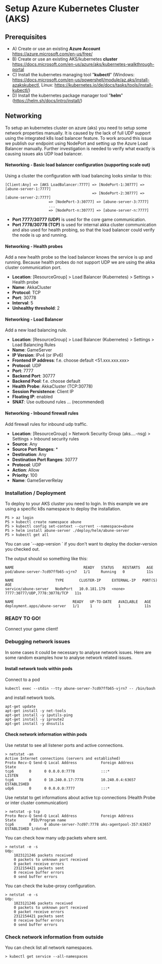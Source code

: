 # Setup Azure Kubernetes Cluster (AKS)

## Prerequisites

- A) Create or use an existing **Azure Account** 
https://azure.microsoft.com/en-us/free/
- B) Create or use an existing AKS/kubernetes **cluster** https://docs.microsoft.com/en-us/azure/aks/kubernetes-walkthrough-portal
- C) Install the kubernetes managing tool "**kubectl**" (Windows: https://docs.microsoft.com/en-us/powershell/module/az.aks/install-azakskubectl, Linux: https://kubernetes.io/de/docs/tasks/tools/install-kubectl/)
- D) Install the kubernetes package manager tool "**helm**" (https://helm.sh/docs/intro/install/)

## Networking
To setup an kubernetes cluster on azure (aks) you need to setup some network properties manually.
It is caused by the lack of full UDP support using the integrated k8s load balancer feature.
To work around this issue we publish our endpoint using NodePort and setting up the Azure Load Balancer manually.
Further investigation is needed to verify what exactly is causing issues aks UDP load balancer.

#### Networking - Basic load balancer configuration (supporting scale out)
Using a cluster the configuration with load balancing looks similar to this:

```
[Client:Any] => [AKS LoadBalancer:7777] => [NodePort-1:30777] => [abune-server-1:7777]
                                        => [NodePort-2:30777] => [abune-server-2:7777]
					=> [NodePort-3:30777] => [abune-server-3:7777]
					...
					=> [NodePort-n:30777] => [abune-server-n:7777]
```									

- **Port 7777/30777 (UDP)** is used for the core game communication.
- **Port 7778/30778 (TCP)** is used for internal akka cluster communication and also used for health probing, so that the load balancer could verify the node is up and running.

#### Networking - Health probes
Add a new health probe so the load balancer knows the service is up and running.
Because health probes do not support UDP we are using the akka cluster communication port.

- **Location**: [ResourceGroup] > Load Balancer (Kubernetes) > Settings > Health probe
- **Name**: AkkaCluster 
- **Protocol**: TCP
- **Port**: 30778
- **Interval**: 5
- **Unhealthy threshold**: 2

#### Networking - Load Balancer
Add a new load balancing rule. 

- **Location**: [ResourceGroup] > Load Balancer (Kubernetes) > Settings > Load Balancing Rules
- **Name**: GameServer 
- **IP Version**: IPv4 (or IPv6)
- **Frontend IP address**: f.e. choose default <51.xxx.xxx.xxx>
- **Protocol**: UDP
- **Port**: 7777
- **Backend Port**: 30777
- **Backend Pool**: f.e. choose default <aksOutboundBackendPool>
- **Health Probe**: AkkaCluster (TCP:30778)
- **Session Persistence**: Client IP
- **Floating IP**: enabled
- **SNAT**: Use outbound rules ... (recommended)

#### Networking - Inbound firewall rules
Add firewall rules for inbound udp traffic.

- **Location**: [ResourceGroup] > Network Security Group (aks....-nsg) > Settings > Inbound security rules
- **Source**: Any
- **Source Port Ranges**: *
- **Destination**: Any
- **Destination Port Ranges**: 30777
- **Protocol**: UDP
- **Action**: Allow
- **Priority**: 100
- **Name**: GameServerRelay

### Installation / Deployment
To deploy to your AKS cluster you need to login. In this example we are using a specific k8s namespace to deploy the installation.

```
PS > az login
PS > kubectl create namespace abune
PS > kubectl config set-context --current --namespace=abune
PS > helm install abune-server ./deploy/helm/abune-server
PS > kubectl get all
```

You can use ´--app-version <VERSION>´ if you don't want to deploy the docker-version you checked out.

The output should so something like this:

```
NAME                                READY   STATUS    RESTARTS   AGE
pod/abune-server-7cd97ffb65-vjrn7   1/1     Running   0          11s

NAME                   TYPE       CLUSTER-IP     EXTERNAL-IP   PORT(S)                         AGE
service/abune-server   NodePort   10.0.181.179   <none>        7777:30777/UDP,7778:30778/TCP   11s

NAME                           READY   UP-TO-DATE   AVAILABLE   AGE
deployment.apps/abune-server   1/1     1            1           11s
```

### READY TO GO!
Connect your game client!

### Debugging network issues
In some cases it could be necessary to analyse network issues. 
Here are some random examples how to analyse network related issues.

#### Install network tools within pods
Connect to a pod 
```
kubectl exec --stdin --tty abune-server-7cd97ffb65-vjrn7 -- /bin/bash
```
and install network tools.
```
apt-get update
apt-get install -y net-tools
apt-get install -y iputils-ping
apt-get install -y iproute2
apt-get install -y dnsutils
```

#### Check network information within pods
Use netstat to see all listener ports and active connections.
```
> netstat -an
Active Internet connections (servers and established)
Proto Recv-Q Send-Q Local Address           Foreign Address         State
tcp6       0      0 0.0.0.0:7778            :::*                    LISTEN
tcp6       0      0 10.240.0.17:7778        10.240.0.4:63657        ESTABLISHED
udp6       0      0 0.0.0.0:7777            :::*
```

Use netstat to get informations about active tcp connections (Health Probe or inter cluster communication)
```
> netstat -p tcp
Proto Recv-Q Send-Q Local Address           Foreign Address         State       PID/Program name
tcp6       0      0 abune-server-7cd97:7778 aks-agentpool-357:63657 ESTABLISHED 1/dotnet
```

You can check how many udp packets where sent.
```
> netstat -e -s
Udp:
    1023121246 packets received
    0 packets to unknown port received
    0 packet receive errors
    2312154421 packets sent
    0 receive buffer errors
    0 send buffer errors
```

You can check the kube-proxy configuration.
```
> netstat -e -s
Udp:
    1023121246 packets received
    0 packets to unknown port received
    0 packet receive errors
    2312154421 packets sent
    0 receive buffer errors
    0 send buffer errors
```

### Check network information from outside 

You can check list all network namespaces. 
```
> kubectl get service --all-namespaces
```

